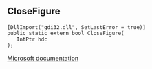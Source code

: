 ## CloseFigure

```
[DllImport("gdi32.dll", SetLastError = true)]
public static extern bool CloseFigure(
   IntPtr hdc
);
```

[Microsoft documentation](https://docs.microsoft.com/en-us/windows/win32/api/wingdi/nf-wingdi-closefigure)
